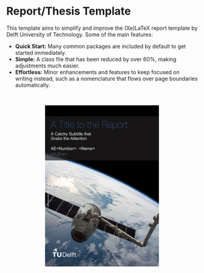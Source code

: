 # Report/Thesis Template

This template aims to simplify and improve the (Xe)LaTeX report template by Delft University of Technology. Some of the main features:

* **Quick Start:** Many common packages are included by default to get started immediately.
* **Simple:** A class file that has been reduced by over 60%, making adjustments much easier.
* **Effortless:** Minor enhancements and features to keep focused on writing instead, such as a nomenclature that flows over page boundaries automatically.

</br>

<p align="center">
  <img src="./img/example-report.jpg" alt="Report Style" width="300">
</p>
